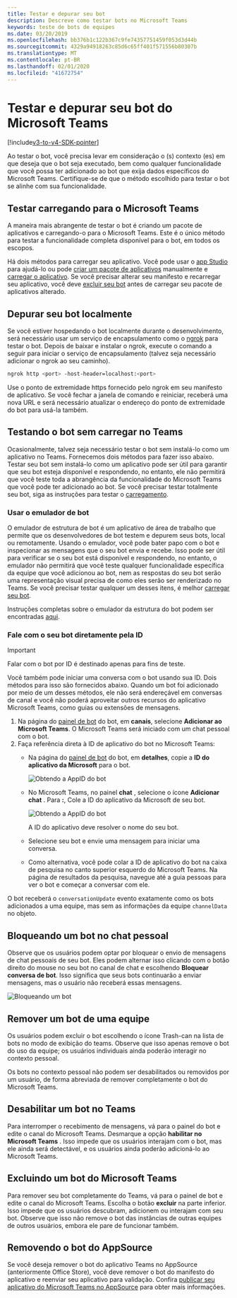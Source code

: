```yaml
---
title: Testar e depurar seu bot
description: Descreve como testar bots no Microsoft Teams
keywords: teste de bots de equipes
ms.date: 03/20/2019
ms.openlocfilehash: bb376b1c122b367c9fe74357751459f053d3d44b
ms.sourcegitcommit: 4329a94918263c85d6c65ff401f571556b80307b
ms.translationtype: MT
ms.contentlocale: pt-BR
ms.lasthandoff: 02/01/2020
ms.locfileid: "41672754"
---
```

# <a name="test-and-debug-your-microsoft-teams-bot"></a>Testar e depurar seu bot do Microsoft Teams

[!include[v3-to-v4-SDK-pointer](~/includes/v3-to-v4-pointer-bots.md)]

Ao testar o bot, você precisa levar em consideração o (s) contexto (es) em que deseja que o bot seja executado, bem como qualquer funcionalidade que você possa ter adicionado ao bot que exija dados específicos do Microsoft Teams. Certifique-se de que o método escolhido para testar o bot se alinhe com sua funcionalidade.

## <a name="test-by-uploading-to-teams"></a>Testar carregando para o Microsoft Teams

A maneira mais abrangente de testar o bot é criando um pacote de aplicativos e carregando-o para o Microsoft Teams. Este é o único método para testar a funcionalidade completa disponível para o bot, em todos os escopos.

Há dois métodos para carregar seu aplicativo. Você pode usar o [app Studio](~/concepts/build-and-test/app-studio-overview.md) para ajudá-lo ou pode [criar um pacote de aplicativos](~/concepts/build-and-test/apps-package.md) manualmente e [carregar o aplicativo](~/concepts/deploy-and-publish/apps-upload.md). Se você precisar alterar seu manifesto e recarregar seu aplicativo, você deve [excluir seu bot](#deleting-a-bot-from-teams) antes de carregar seu pacote de aplicativos alterado.

## <a name="debug-your-bot-locally"></a>Depurar seu bot localmente

Se você estiver hospedando o bot localmente durante o desenvolvimento, será necessário usar um serviço de encapsulamento como o [ngrok](https://ngrok.com/) para testar o bot. Depois de baixar e instalar o ngrok, execute o comando a seguir para iniciar o serviço de encapsulamento (talvez seja necessário adicionar o ngrok ao seu caminho).

```bash
ngrok http <port> -host-header=localhost:<port>
```

Use o ponto de extremidade https fornecido pelo ngrok em seu manifesto de aplicativo. Se você fechar a janela de comando e reiniciar, receberá uma nova URL e será necessário atualizar o endereço do ponto de extremidade do bot para usá-la também.

## <a name="testing-your-bot-without-uploading-to-teams"></a>Testando o bot sem carregar no Teams

Ocasionalmente, talvez seja necessário testar o bot sem instalá-lo como um aplicativo no Teams. Fornecemos dois métodos para fazer isso abaixo. Testar seu bot sem instalá-lo como um aplicativo pode ser útil para garantir que seu bot esteja disponível e respondendo, no entanto, ele não permitirá que você teste toda a abrangência da funcionalidade do Microsoft Teams que você pode ter adicionado ao bot. Se você precisar testar totalmente seu bot, siga as instruções para testar o [carregamento](#test-by-uploading-to-teams).

### <a name="use-the-bot-emulator"></a>Usar o emulador de bot

O emulador de estrutura de bot é um aplicativo de área de trabalho que permite que os desenvolvedores de bot testem e depurem seus bots, local ou remotamente. Usando o emulador, você pode bater papo com o bot e inspecionar as mensagens que o seu bot envia e recebe. Isso pode ser útil para verificar se o seu bot está disponível e respondendo, no entanto, o emulador não permitirá que você teste qualquer funcionalidade específica da equipe que você adicionou ao bot, nem as respostas do seu bot serão uma representação visual precisa de como eles serão ser renderizado no Teams. Se você precisar testar qualquer um desses itens, é melhor [carregar seu bot](#test-by-uploading-to-teams).

Instruções completas sobre o emulador da estrutura do bot podem ser encontradas [aqui](/azure/bot-service/bot-service-debug-emulator?view=azure-bot-service-4.0).

### <a name="talk-to-your-bot-directly-by-id"></a>Fale com o seu bot diretamente pela ID

>[!Important]
>Falar com o bot por ID é destinado apenas para fins de teste.

Você também pode iniciar uma conversa com o bot usando sua ID. Dois métodos para isso são fornecidos abaixo. Quando um bot foi adicionado por meio de um desses métodos, ele não será endereçável em conversas de canal e você não poderá aproveitar outros recursos do aplicativo Microsoft Teams, como guias ou extensões de mensagens.

1. Na página do [painel de bot](https://dev.botframework.com/bots) do bot, em **canais**, selecione **Adicionar ao Microsoft Teams**. O Microsoft Teams será iniciado com um chat pessoal com o bot.
2. Faça referência direta à ID de aplicativo do bot no Microsoft Teams:
   * Na página do [painel de bot](https://dev.botframework.com/bots) do bot, em **detalhes**, copie a **ID do aplicativo da Microsoft** para o bot.
  
     ![Obtendo a AppID do bot](~/assets/images/bots_appid_botframework.png)
  
   * No Microsoft Teams, no painel **chat** , selecione o ícone **Adicionar chat** . Para **:**, Cole a ID do aplicativo da Microsoft de seu bot.
  
     ![Obtendo a AppID do bot](~/assets/images/bots_uploading.png)

     A ID do aplicativo deve resolver o nome do seu bot.

   * Selecione seu bot e envie uma mensagem para iniciar uma conversa.
   * Como alternativa, você pode colar a ID de aplicativo do bot na caixa de pesquisa no canto superior esquerdo do Microsoft Teams. Na página de resultados da pesquisa, navegue até a guia pessoas para ver o bot e começar a conversar com ele.

O bot receberá o `conversationUpdate` evento exatamente como os bots adicionados a uma equipe, mas sem as informações da equipe `channelData` no objeto.

## <a name="blocking-a-bot-in-personal-chat"></a>Bloqueando um bot no chat pessoal

Observe que os usuários podem optar por bloquear o envio de mensagens de chat pessoais de seu bot. Eles podem alternar isso clicando com o botão direito do mouse no seu bot no canal de chat e escolhendo **Bloquear conversa de bot**. Isso significa que seus bots continuarão a enviar mensagens, mas o usuário não receberá essas mensagens.

![Bloqueando um bot](~/assets/images/bots/botdisable.png)

## <a name="removing-a-bot-from-a-team"></a>Remover um bot de uma equipe

Os usuários podem excluir o bot escolhendo o ícone Trash-can na lista de bots no modo de exibição do teams. Observe que isso apenas remove o bot do uso da equipe; os usuários individuais ainda poderão interagir no contexto pessoal.

Os bots no contexto pessoal não podem ser desabilitados ou removidos por um usuário, de forma abreviada de remover completamente o bot do Microsoft Teams.

## <a name="disabling-a-bot-in-teams"></a>Desabilitar um bot no Teams

Para interromper o recebimento de mensagens, vá para o painel do bot e edite o canal do Microsoft Teams. Desmarque a opção **habilitar no Microsoft Teams** . Isso impede que os usuários interajam com o bot, mas ele ainda será detectável, e os usuários ainda poderão adicioná-lo ao Microsoft Teams.

## <a name="deleting-a-bot-from-teams"></a>Excluindo um bot do Microsoft Teams

Para remover seu bot completamente do Teams, vá para o painel de bot e edite o canal do Microsoft Teams. Escolha o botão **excluir** na parte inferior. Isso impede que os usuários descubram, adicionem ou interajam com seu bot. Observe que isso não remove o bot das instâncias de outras equipes de outros usuários, embora ele pare de funcionar também.

## <a name="removing-your-bot-from-appsource"></a>Removendo o bot do AppSource

Se você deseja remover o bot do aplicativo Teams no AppSource (anteriormente Office Store), você deve remover o bot do manifesto do aplicativo e reenviar seu aplicativo para validação. Confira [publicar seu aplicativo do Microsoft Teams no AppSource](~/concepts/deploy-and-publish/apps-publish.md) para obter mais informações.
